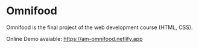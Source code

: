 # Omnifood

Omnifood is the final project of the web development course (HTML, CSS).

Online Demo avaiable:
https://am-omnifood.netlify.app
